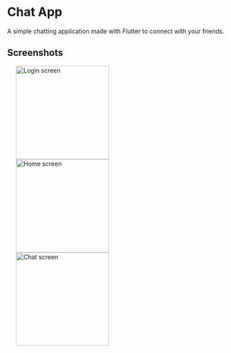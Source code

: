 # Chat App

A simple chatting application made with Flutter to connect with your friends.

## Screenshots
<p>
  <img width="216" hspace="20" alt="Login screen" src="https://user-images.githubusercontent.com/67222214/138259071-02b9beb6-542f-4bb1-b42c-5746001aa4da.png">
  <img width="216" hspace="20" alt="Home screen" src="https://user-images.githubusercontent.com/67222214/138259048-b8a57d49-2d69-4ef3-9107-754111f2d914.png">
  <img width="216" hspace="20" alt="Chat screen" src="https://user-images.githubusercontent.com/67222214/138258988-c9572150-f9e0-46af-bbf2-df1cb6202926.png">
 </p>
